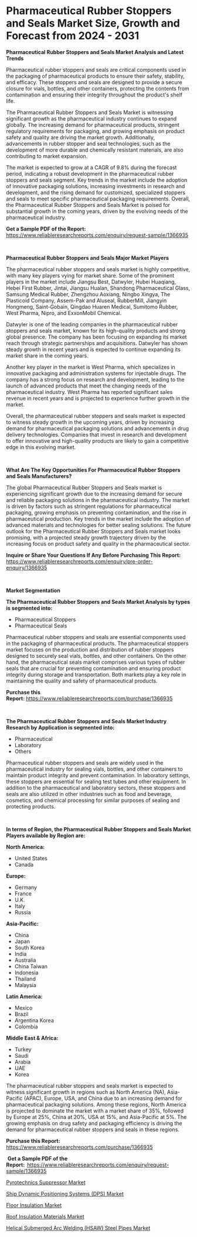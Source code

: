<p><h1>Pharmaceutical Rubber Stoppers and Seals Market Size, Growth and Forecast from 2024 - 2031</h1></p><p><strong>Pharmaceutical Rubber Stoppers and Seals Market Analysis and Latest Trends</strong></p>
<p><p>Pharmaceutical rubber stoppers and seals are critical components used in the packaging of pharmaceutical products to ensure their safety, stability, and efficacy. These stoppers and seals are designed to provide a secure closure for vials, bottles, and other containers, protecting the contents from contamination and ensuring their integrity throughout the product's shelf life.</p><p>The Pharmaceutical Rubber Stoppers and Seals Market is witnessing significant growth as the pharmaceutical industry continues to expand globally. The increasing demand for pharmaceutical products, stringent regulatory requirements for packaging, and growing emphasis on product safety and quality are driving the market growth. Additionally, advancements in rubber stopper and seal technologies, such as the development of more durable and chemically resistant materials, are also contributing to market expansion.</p><p>The market is expected to grow at a CAGR of 9.8% during the forecast period, indicating a robust development in the pharmaceutical rubber stoppers and seals segment. Key trends in the market include the adoption of innovative packaging solutions, increasing investments in research and development, and the rising demand for customized, specialized stoppers and seals to meet specific pharmaceutical packaging requirements. Overall, the Pharmaceutical Rubber Stoppers and Seals Market is poised for substantial growth in the coming years, driven by the evolving needs of the pharmaceutical industry.</p></p>
<p><strong>Get a Sample PDF of the Report:&nbsp;</strong> <a href="https://www.reliableresearchreports.com/enquiry/request-sample/1366935">https://www.reliableresearchreports.com/enquiry/request-sample/1366935</a></p>
<p>&nbsp;</p>
<p><strong>Pharmaceutical Rubber Stoppers and Seals Major Market Players</strong></p>
<p><p>The pharmaceutical rubber stoppers and seals market is highly competitive, with many key players vying for market share. Some of the prominent players in the market include Jiangsu Best, Datwyler, Hubei Huaqiang, Hebei First Rubber, Jintai, Jiangsu Hualan, Shandong Pharmaceutical Glass, Samsung Medical Rubber, Zhengzhou Aoxiang, Ningbo Xingya, The Plasticoid Company, Assem-Pak and Aluseal, RubberMill, Jiangyin Hongmeng, Saint-Gobain, Qingdao Huaren Medical, Sumitomo Rubber, West Pharma, Nipro, and ExxonMobil Chemical.</p><p>Datwyler is one of the leading companies in the pharmaceutical rubber stoppers and seals market, known for its high-quality products and strong global presence. The company has been focusing on expanding its market reach through strategic partnerships and acquisitions. Datwyler has shown steady growth in recent years and is expected to continue expanding its market share in the coming years.</p><p>Another key player in the market is West Pharma, which specializes in innovative packaging and administration systems for injectable drugs. The company has a strong focus on research and development, leading to the launch of advanced products that meet the changing needs of the pharmaceutical industry. West Pharma has reported significant sales revenue in recent years and is projected to experience further growth in the market.</p><p>Overall, the pharmaceutical rubber stoppers and seals market is expected to witness steady growth in the upcoming years, driven by increasing demand for pharmaceutical packaging solutions and advancements in drug delivery technologies. Companies that invest in research and development to offer innovative and high-quality products are likely to gain a competitive edge in this evolving market.</p></p>
<p>&nbsp;</p>
<p><strong>What Are The Key Opportunities For Pharmaceutical Rubber Stoppers and Seals Manufacturers?</strong></p>
<p><p>The global Pharmaceutical Rubber Stoppers and Seals market is experiencing significant growth due to the increasing demand for secure and reliable packaging solutions in the pharmaceutical industry. The market is driven by factors such as stringent regulations for pharmaceutical packaging, growing emphasis on preventing contamination, and the rise in pharmaceutical production. Key trends in the market include the adoption of advanced materials and technologies for better sealing solutions. The future outlook for the Pharmaceutical Rubber Stoppers and Seals market looks promising, with a projected steady growth trajectory driven by the increasing focus on product safety and quality in the pharmaceutical sector.</p></p>
<p><strong>Inquire or Share Your Questions If Any Before Purchasing This Report:</strong> <a href="https://www.reliableresearchreports.com/enquiry/pre-order-enquiry/1366935">https://www.reliableresearchreports.com/enquiry/pre-order-enquiry/1366935</a></p>
<p>&nbsp;</p>
<p><strong>Market Segmentation</strong></p>
<p><strong>The Pharmaceutical Rubber Stoppers and Seals Market Analysis by types is segmented into:</strong></p>
<p><ul><li>Pharmaceutical Stoppers</li><li>Pharmaceutical Seals</li></ul></p>
<p><p>Pharmaceutical rubber stoppers and seals are essential components used in the packaging of pharmaceutical products. The pharmaceutical stoppers market focuses on the production and distribution of rubber stoppers designed to securely seal vials, bottles, and other containers. On the other hand, the pharmaceutical seals market comprises various types of rubber seals that are crucial for preventing contamination and ensuring product integrity during storage and transportation. Both markets play a key role in maintaining the quality and safety of pharmaceutical products.</p></p>
<p><strong>Purchase this Report:&nbsp;</strong><a href="https://www.reliableresearchreports.com/purchase/1366935">https://www.reliableresearchreports.com/purchase/1366935</a></p>
<p>&nbsp;</p>
<p><strong>The Pharmaceutical Rubber Stoppers and Seals Market Industry Research by Application is segmented into:</strong></p>
<p><ul><li>Pharmaceutical</li><li>Laboratory</li><li>Others</li></ul></p>
<p><p>Pharmaceutical rubber stoppers and seals are widely used in the pharmaceutical industry for sealing vials, bottles, and other containers to maintain product integrity and prevent contamination. In laboratory settings, these stoppers are essential for sealing test tubes and other equipment. In addition to the pharmaceutical and laboratory sectors, these stoppers and seals are also utilized in other industries such as food and beverage, cosmetics, and chemical processing for similar purposes of sealing and protecting products.</p></p>
<p>&nbsp;</p>
<p><strong>In terms of Region, the Pharmaceutical Rubber Stoppers and Seals Market Players available by Region are:</strong></p>
<p>
    <p> <strong> North America: </strong>
        <ul>
            <li>United States</li>
            <li>Canada</li>
        </ul>
        </p> 
    <p> <strong> Europe: </strong>
        <ul>
            <li>Germany</li>
            <li>France</li>
            <li>U.K.</li>
            <li>Italy</li>
            <li>Russia</li>
        </ul>
        </p> 
    <p> <strong> Asia-Pacific: </strong>
        <ul>
            <li>China</li>
            <li>Japan</li>
            <li>South Korea</li>
            <li>India</li>
            <li>Australia</li>
            <li>China Taiwan</li>
            <li>Indonesia</li>
            <li>Thailand</li>
            <li>Malaysia</li>
        </ul>
        </p> 
    <p> <strong> Latin America: </strong>
        <ul>
            <li>Mexico</li>
            <li>Brazil</li>
            <li>Argentina Korea</li>
            <li>Colombia</li>
        </ul>
        </p> 
    <p> <strong> Middle East & Africa: </strong>
        <ul>
            <li>Turkey</li>
            <li>Saudi</li>
            <li>Arabia</li>
            <li>UAE</li>
            <li>Korea</li>
        </ul>
    </p>
    </p>
<p><p>The pharmaceutical rubber stoppers and seals market is expected to witness significant growth in regions such as North America (NA), Asia-Pacific (APAC), Europe, USA, and China due to an increasing demand for pharmaceutical packaging solutions. Among these regions, North America is projected to dominate the market with a market share of 35%, followed by Europe at 25%, China at 20%, USA at 15%, and Asia-Pacific at 5%. The growing emphasis on drug safety and packaging efficiency is driving the demand for pharmaceutical rubber stoppers and seals in these regions.</p></p>
<p><strong>Purchase this Report: </strong><a href="https://www.reliableresearchreports.com/purchase/1366935">https://www.reliableresearchreports.com/purchase/1366935</a></p>
<p>&nbsp;<strong>Get a Sample PDF of the Report:&nbsp;&nbsp;</strong><a href="https://www.reliableresearchreports.com/enquiry/request-sample/1366935">https://www.reliableresearchreports.com/enquiry/request-sample/1366935</a></p>
<p><strong></strong></p>
<p><p><a href="https://medium.com/@crystalpena2022/pyrotechnics-suppressor-market-the-key-to-successful-business-strategy-forecast-till-2031-ca84f356e87e">Pyrotechnics Suppressor Market</a></p><p><a href="https://medium.com/@juliepayne1928/ship-dynamic-positioning-systems-dps-market-insights-into-market-cagr-market-trends-and-growth-fdd42eebcdb0">Ship Dynamic Positioning Systems (DPS) Market</a></p><p><a href="https://github.com/Sinjinluong3e0awx2m195k76/Market-Research-Report-List-1/blob/main/floor-insulation-market.md">Floor Insulation Market</a></p><p><a href="https://github.com/shotows/Market-Research-Report-List-1/blob/main/roof-insulation-materials-market.md">Roof Insulation Materials Market</a></p><p><a href="https://medium.com/@juliepayne1928/helical-submerged-arc-welding-hsaw-steel-pipes-market-analysis-and-sze-forecasted-for-period-from-fd14fb0d8fba">Helical Submerged Arc Welding (HSAW) Steel Pipes Market</a></p></p>